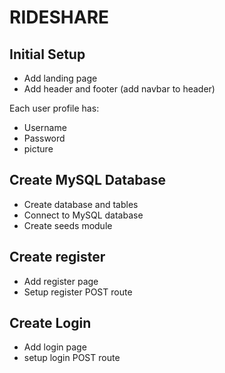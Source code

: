 # RIDESHARE

## Initial Setup

* Add landing page
* Add header and footer (add navbar to header)

Each user profile has:

* Username
* Password
* picture

## Create MySQL Database

* Create database and tables
* Connect to MySQL database
* Create seeds module

## Create register

* Add register page
* Setup register POST route

## Create Login

* Add login page
* setup login POST route
